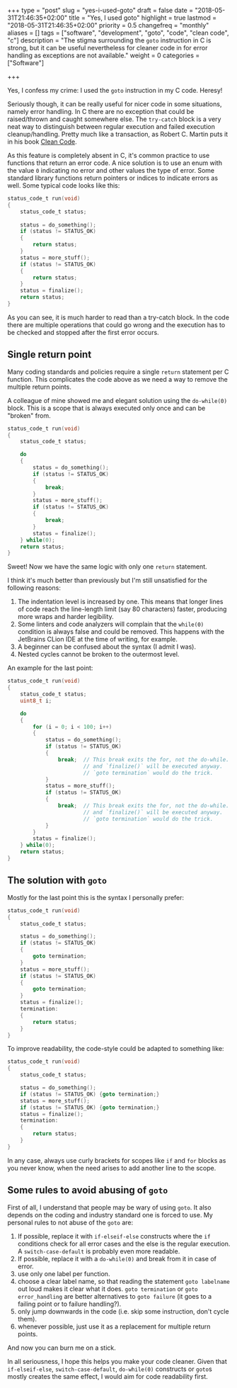 +++
type = "post"
slug = "yes-i-used-goto"
draft = false
date = "2018-05-31T21:46:35+02:00"
title = "Yes, I used goto"
highlight = true
lastmod = "2018-05-31T21:46:35+02:00"
priority = 0.5
changefreq = "monthly"
aliases = []
tags = ["software", "development", "goto", "code", "clean code", "c"]
description = "The stigma surrounding the `goto` instruction in C is strong, but it can be useful nevertheless for cleaner code in for error handling as exceptions are not available."
weight = 0
categories = ["Software"]

+++

Yes, I confess my crime: I used the `goto` instruction in my C code. Heresy!

Seriously though, it can be really useful for nicer code in some situations,
namely error handling. In C there are no exception that could be raised/thrown
and caught somewhere else. The `try-catch` block is a very neat way to
distinguish between regular execution and failed execution cleanup/handling.
Pretty much like a transaction, as Robert C. Martin puts it in his book
[Clean Code](https://www.amazon.com/Clean-Code-Handbook-Software-Craftsmanship/dp/0132350882/ref=sr_1_1?ie=UTF8&qid=1527796412&sr=8-1&keywords=clean+code).

As this feature is completely absent in C, it's common practice to use functions
that return an error code. A nice solution is to use an enum with the value `0`
indicating no error and other values the type of error.  Some standard library
functions return pointers or indices to indicate errors as well. Some typical
code looks like this:

```C
status_code_t run(void)
{
    status_code_t status;
    
    status = do_something();
    if (status != STATUS_OK)
    {
        return status;
    }
    status = more_stuff();
    if (status != STATUS_OK)
    {
        return status;
    }
    status = finalize();
    return status;
}
```

As you can see, it is much harder to read than a try-catch block.  In the code
there are multiple operations that could go wrong and the execution has to be
checked and stopped after the first error occurs.


## Single return point

Many coding standards and policies require a single `return` statement per C
function. This complicates the code above as we need a way to remove the
multiple return points.

A colleague of mine showed me and elegant solution using the `do-while(0)`
block. This is a scope that is always executed only once and can be "broken"
from.

```C
status_code_t run(void)
{
    status_code_t status;

    do 
    {
        status = do_something();
        if (status != STATUS_OK)
        {
            break;
        }
        status = more_stuff();
        if (status != STATUS_OK)
        {
            break;
        }
        status = finalize();
    } while(0);   
    return status;
}
```

Sweet! Now we have the same logic with only one `return` statement.

I think it's much better than previously but I'm still unsatisfied for the
following reasons:

1. The indentation level is increased by one. This means that longer lines of
   code reach the line-length limit (say 80 characters) faster, producing more
   wraps and harder legibility.
2. Some linters and code analyzers will complain that the `while(0)` condition
   is always false and could be removed. This happens with the JetBrains CLion
   IDE at the time of writing, for example.
3. A beginner can be confused about the syntax (I admit I was).
4. Nested cycles cannot be broken to the outermost level.

An example for the last point:

```C
status_code_t run(void)
{
    status_code_t status;
    uint8_t i;

    do 
    {
        for (i = 0; i < 100; i++)
        {
            status = do_something();
            if (status != STATUS_OK)
            {
                break;  // This break exits the for, not the do-while.
                        // and `finalize()` will be executed anyway.
                        // `goto termination` would do the trick.
            }
            status = more_stuff();
            if (status != STATUS_OK)
            {
                break;  // This break exits the for, not the do-while.
                        // and `finalize()` will be executed anyway.
                        // `goto termination` would do the trick.
            }
        }
        status = finalize();
    } while(0);
    return status;
}
```


## The solution with `goto`

Mostly for the last point this is the syntax I personally prefer:


```C
status_code_t run(void)
{
    status_code_t status;

    status = do_something();
    if (status != STATUS_OK)
    {
        goto termination;
    }
    status = more_stuff();
    if (status != STATUS_OK)
    {
        goto termination;
    }
    status = finalize();
    termination:
    {
        return status;
    }
}
```

To improve readability, the code-style could be adapted to something like:

```C
status_code_t run(void)
{
    status_code_t status;

    status = do_something();
    if (status != STATUS_OK) {goto termination;}
    status = more_stuff();
    if (status != STATUS_OK) {goto termination;}
    status = finalize();
    termination:
    {
        return status;
    }
}
```

In any case, always use curly brackets for scopes like `if` and `for` blocks as
you never know, when the need arises to add another line to the scope.


## Some rules to avoid abusing of `goto`

First of all, I understand that people may be wary of using `goto`. It also
depends on the coding and industry standard one is forced to use. My personal
rules to not abuse of the `goto` are:

1. If possible, replace it with `if-elseif-else` constructs where the `if`
   conditions check for all error cases and the else is the regular execution. A
   `switch-case-default` is probably even more readable.
1. If possible, replace it with a `do-while(0)` and break from it in case of
   error.
1. use only one label per function.
1. choose a clear label name, so that reading the statement `goto labelname` out
   loud makes it clear what it does. `goto termination` or `goto error_handling`
   are better alternatives to `goto failure` (it goes to a failing point or to
   failure handling?).
1. only jump downwards in the code (i.e. skip some instruction, don't cycle
   them).
1. whenever possible, just use it as a replacement for multiple return points.

And now you can burn me on a stick.

In all seriousness, I hope this helps you make your code cleaner. Given that
`if-elseif-else`, `switch-case-default`, `do-while(0)` constructs or `goto`s
mostly creates the same effect, I would aim for code readability first.
